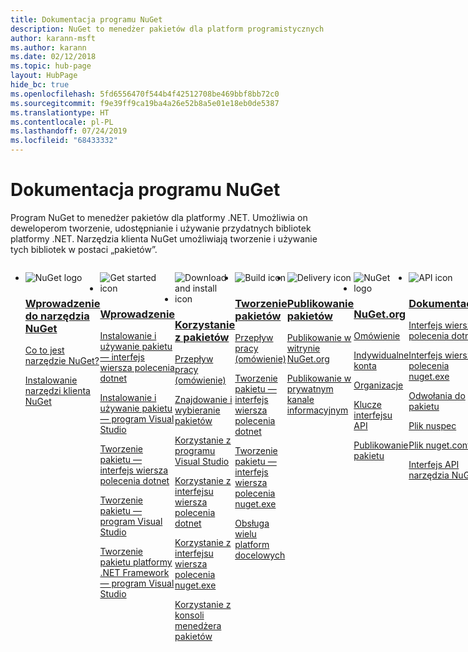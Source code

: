 ```yaml
---
title: Dokumentacja programu NuGet
description: NuGet to menedżer pakietów dla platform programistycznych firmy Microsoft, w tym .NET. Narzędzia klienta programu NuGet dają możliwość tworzenia pakietów i korzystania z nich.
author: karann-msft
ms.author: karann
ms.date: 02/12/2018
ms.topic: hub-page
layout: HubPage
hide_bc: true
ms.openlocfilehash: 5fd6556470f544b4f42512708be469bbf8bb72c0
ms.sourcegitcommit: f9e39ff9ca19ba4a26e52b8a5e01e18eb0de5387
ms.translationtype: HT
ms.contentlocale: pl-PL
ms.lasthandoff: 07/24/2019
ms.locfileid: "68433332"
---
```

<div id="main" class="v2">
    <div class="container">
        <h1>Dokumentacja programu NuGet</h1>
        <p>Program NuGet to menedżer pakietów dla platformy .NET. Umożliwia on deweloperom tworzenie, udostępnianie i używanie przydatnych bibliotek platformy .NET. Narzędzia klienta NuGet umożliwiają tworzenie i używanie tych bibliotek w postaci „pakietów”.</p> 

<ul id="index1" class="cardsF panelContent singlePanelContent cols cols4" style="float: left; display: flex!important;">
    <li>
        <div class="cardSize">
            <div class="cardPadding">
                <div class="card">
                    <div class="cardImageOuter">
                        <div class="cardImage">
                            <img src="https://docs.microsoft.com/media/logos/logo_nuget.svg" alt="NuGet logo" />
                        </div>
                    </div>
                    <div class="cardText">
                        <h3><a href="what-is-nuget.md">Wprowadzenie do narzędzia NuGet</a></h3>
                        <p>
                            <a href="what-is-nuget.md">Co to jest narzędzie NuGet?</a>
                        </p>
                        <p>
                            <a href="install-nuget-client-tools.md">Instalowanie narzędzi klienta NuGet</a>
                        </p>
                    </div>
                </div>
            </div>
        </div>
    </li>
    <li>
        <div class="cardSize">
            <div class="cardPadding">
                <div class="card">
                    <div class="cardImageOuter">
                        <div class="cardImage">
                            <img src="https://docs.microsoft.com/media/common/i_get-started.svg" alt="Get started icon" />
                        </div>
                    </div>
                    <div class="cardText">
                        <h3><a href="install-nuget-client-tools.md">Wprowadzenie</a></h3>
                        <p>
                            <a href="quickstart/install-and-use-a-package-using-the-dotnet-cli.md">Instalowanie i używanie pakietu — interfejs wiersza polecenia dotnet</a>
                        </p>
                        <p>
                            <a href="quickstart/install-and-use-a-package-in-visual-studio.md">Instalowanie i używanie pakietu — program Visual Studio</a>
                        </p>
                        <p>
                            <a href="quickstart/create-and-publish-a-package-using-the-dotnet-cli.md">Tworzenie pakietu — interfejs wiersza polecenia dotnet</a>
                        </p>
                        <p>
                            <a href="quickstart/create-and-publish-a-package-using-visual-studio.md">Tworzenie pakietu — program Visual Studio</a>
                        </p>
                        <p>
                            <a href="quickstart/create-and-publish-a-package-using-visual-studio-net-framework.md">Tworzenie pakietu platformy .NET Framework — program Visual Studio</a>
                        </p>
                    </div>
                </div>
            </div>
        </div>
    </li>
    <li>
        <div class="cardSize">
            <div class="cardPadding">
                <div class="card">
                    <div class="cardImageOuter">
                        <div class="cardImage">
                            <img src="https://docs.microsoft.com//media/common/i_download-install.svg" alt="Download and install icon" />
                        </div>
                    </div>
                    <div class="cardText">
                        <h3><a href="consume-packages/overview-and-workflow.md">Korzystanie z pakietów</a></h3>
                        <p>
                            <a href="consume-packages/overview-and-workflow.md">Przepływ pracy (omówienie)</a>
                        </p>
                        <p>
                            <a href="consume-packages/finding-and-choosing-packages.md">Znajdowanie i wybieranie pakietów</a>
                        </p>
                        <p>
                            <a href="consume-packages/install-use-packages-visual-studio.md">Korzystanie z programu Visual Studio</a>
                        </p>
                        <p>
                            <a href="consume-packages/install-use-packages-dotnet-cli.md">Korzystanie z interfejsu wiersza polecenia dotnet</a>
                        </p>
                        <p>
                            <a href="consume-packages/install-use-packages-nuget-cli.md">Korzystanie z interfejsu wiersza polecenia nuget.exe</a>
                        </p>
                        <p>
                            <a href="consume-packages/install-use-packages-powershell.md">Korzystanie z konsoli menedżera pakietów</a>
                        </p>
                    </div>
                </div>
            </div>
        </div>
    </li>
    <li>
        <div class="cardSize">
            <div class="cardPadding">
                <div class="card">
                    <div class="cardImageOuter">
                        <div class="cardImage">
                            <img src="https://docs.microsoft.com/media/common/i_build.svg" alt="Build icon" />
                        </div>
                    </div>
                    <div class="cardText">
                        <h3><a href="create-packages/overview-and-workflow.md">Tworzenie pakietów</a></h3>
                        <p>
                            <a href="create-packages/overview-and-workflow.md">Przepływ pracy (omówienie)</a>
                        </p>
                        <p>
                            <a href="create-packages/creating-a-package-dotnet-cli.md">Tworzenie pakietu — interfejs wiersza polecenia dotnet</a>
                        </p>
                        <p>
                            <a href="create-packages/creating-a-package.md">Tworzenie pakietu — interfejs wiersza polecenia nuget.exe</a>
                        </p>
                        <p>
                            <a href="create-packages/multiple-target-frameworks-project-file.md">Obsługa wielu platform docelowych</a>
                        </p>
                    </div>
                </div>
            </div>
        </div>
    </li>
        <li>
        <div class="cardSize">
            <div class="cardPadding">
                <div class="card">
                    <div class="cardImageOuter">
                        <div class="cardImage">
                            <img src="https://docs.microsoft.com/media/common/i_delivery.svg" alt="Delivery icon" />
                        </div>
                    </div>
                    <div class="cardText">
                        <h3><a href="nuget-org/publish-a-package.md">Publikowanie pakietów</a></h3>
                        <p>
                            <a href="nuget-org/publish-a-package.md">Publikowanie w witrynie NuGet.org</a>
                        </p>
                        <p>
                            <a href="hosting-packages/overview.md">Publikowanie w prywatnym kanale informacyjnym</a>
                        </p>
                    </div>
                </div>
            </div>
        </div>
    </li>
    <li>
        <div class="cardSize">
            <div class="cardPadding">
                <div class="card">
                    <div class="cardImageOuter">
                        <div class="cardImage">
                            <img src="https://docs.microsoft.com/media/logos/logo_nuget.svg" alt="NuGet logo" />
                        </div>
                    </div>
                    <div class="cardText">
                        <h3><a href="nuget-org/overview-nuget-org.md">NuGet.org</a></h3>
                        <p>
                            <a href="nuget-org/overview-nuget-org.md">Omówienie</a>
                        </p>
                        <p>
                            <a href="nuget-org/individual-accounts.md">Indywidualne konta</a>
                        </p>
                        <p>
                            <a href="nuget-org/organizations-on-nuget-org.md">Organizacje</a>
                        </p>
                        <p>
                            <a href="nuget-org/scoped-api-keys.md">Klucze interfejsu API</a>
                        </p>
                        <p>
                            <a href="nuget-org/publish-a-package.md">Publikowanie pakietu</a>
                        </p>
                    </div>
                </div>
            </div>
        </div>
    </li>
        <li>
        <div class="cardSize">
            <div class="cardPadding">
                <div class="card">
                    <div class="cardImageOuter">
                        <div class="cardImage">
                            <img src="https://docs.microsoft.com/media/common/i_reference.svg" alt="API icon" />
                        </div>
                    </div>
                    <div class="cardText">
                        <h3><a href="reference/nuspec.md">Dokumentacja</a></h3>
                        <p>
                            <a href="reference/dotnet-commands.md">Interfejs wiersza polecenia dotnet</a>
                        </p>
                        <p>
                            <a href="reference/nuget-exe-cli-reference.md">Interfejs wiersza polecenia nuget.exe</a>
                        <p>
                            <a href="consume-packages/package-references-in-project-files.md">Odwołania do pakietu</a>
                        </p>
                        </p>
                        <p>
                            <a href="reference/nuspec.md">Plik nuspec</a>
                        </p>
                        <p>
                            <a href="reference/nuget-config-file.md">Plik nuget.config</a>
                        </p>
                        <p>
                            <a href="api/overview.md">Interfejs API narzędzia NuGet</a>
                        </p>
                    </div>
                </div>
            </div>
        </div>
    </li>
    <li>
        <div class="cardSize">
            <div class="cardPadding">
                <div class="card">
                    <div class="cardImageOuter">
                        <div class="cardImage">
                            <img src="https://docs.microsoft.com//media/common/i_multi-connect.svg" alt="Multi-connect icon" />
                        </div>
                    </div>
                    <div class="cardText">
                        <h3><a href="policies/governance.md">Zasoby</a></h3>
                        <p>
                            <a href="policies/governance.md">Zasady — narzędzie NuGet</a>
                        </p>
                        <p>
                            <a href="nuget-org/policies/data-requests.md">Zasady — witryna NuGet.org</a>
                        </p>
                        <p>
                            <a href="release-notes/">Informacje o wersji</a>
                        </p>
                        <p>
                            <a href="faqs/nuget-faq.md">Często zadawane pytania — narzędzie NuGet</a>
                        </p>
                        <p>
                            <a href="nuget-org/nuget-org-faq.md">Często zadawane pytania — witryna NuGet.org</a>
                        </p>
                    </div>
                </div>
            </div>
        </div>
    </li>
</ul>
    </div>
</div>
